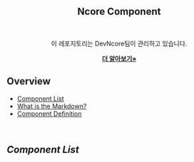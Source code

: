 <div align=center>
  <h2>Ncore Component</h2>
  <br/>
  
  이 레포지토리는 DevNcore팀이 관리하고 있습니다.
  <br/>
  
  <a href="https://github.com/devncore/devncore"><strong>더 알아보기»</strong></a>
  
</div>  
  
  
## Overview
- [Component List](#Component-List)
- [What is the Markdown?](#what-is-the-markdown)
- [Component Definition](#Component-Definition)
<br/>

## _Component List_

